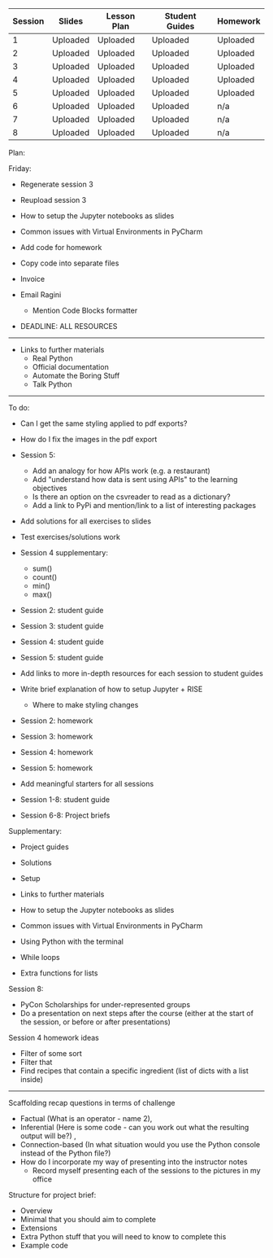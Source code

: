 Session | Slides | Lesson Plan | Student Guides | Homework
---|---|---|---|---
1  | Uploaded | Uploaded | Uploaded | Uploaded 
2  | Uploaded | Uploaded | Uploaded | Uploaded 
3  | Uploaded | Uploaded | Uploaded | Uploaded 
4  | Uploaded | Uploaded | Uploaded | Uploaded
5  | Uploaded | Uploaded | Uploaded | Uploaded 
6  | Uploaded | Uploaded | Uploaded | n/a 
7  | Uploaded | Uploaded | Uploaded | n/a 
8  | Uploaded | Uploaded | Uploaded | n/a 


Plan: 

Friday:
- Regenerate session 3
- Reupload session 3

- How to setup the Jupyter notebooks as slides
- Common issues with Virtual Environments in PyCharm

- Add code for homework
- Copy code into separate files

- Invoice

- Email Ragini
  - Mention Code Blocks formatter

- DEADLINE: ALL RESOURCES

----

- Links to further materials
  - Real Python
  - Official documentation
  - Automate the Boring Stuff
  - Talk Python


----

To do:

- Can I get the same styling applied to pdf exports?
- How do I fix the images in the pdf export

- Session 5:
  - Add an analogy for how APIs work (e.g. a restaurant)
  - Add "understand how data is sent using APIs" to the learning objectives
  - Is there an option on the csvreader to read as a dictionary?
  - Add a link to PyPi and mention/link to a list of interesting packages

- Add solutions for all exercises to slides
- Test exercises/solutions work

- Session 4 supplementary:
  - sum()
  - count()
  - min()
  - max()

- Session 2: student guide
- Session 3: student guide
- Session 4: student guide
- Session 5: student guide

- Add links to more in-depth resources for each session to student guides

- Write brief explanation of how to setup Jupyter + RISE
  - Where to make styling changes

- Session 2: homework
- Session 3: homework
- Session 4: homework
- Session 5: homework
- Add meaningful starters for all sessions
- Session 1-8: student guide
- Session 6-8: Project briefs

Supplementary:
- Project guides
- Solutions
- Setup
- Links to further materials
- How to setup the Jupyter notebooks as slides
- Common issues with Virtual Environments in PyCharm

- Using Python with the terminal
- While loops
- Extra functions for lists

Session 8:
- PyCon Scholarships for under-represented groups
- Do a presentation on next steps after the course (either at the start of the session, or before or after presentations)


Session 4 homework ideas
  - Filter of some sort
  - Filter that 
  - Find recipes that contain a specific ingredient (list of dicts with a list inside)

----


Scaffolding recap questions in terms of challenge
  - Factual (What is an operator - name 2), 
  - Inferential (Here is some code - can you work out what the resulting output will be?) , 
  - Connection-based (In what situation would you use the Python console instead of the Python file?)
- How do I incorporate my way of presenting into the instructor notes
  - Record myself presenting each of the sessions to the pictures in my office


Structure for project brief:
- Overview
- Minimal that you should aim to complete
- Extensions
- Extra Python stuff that you will need to know to complete this
- Example code
